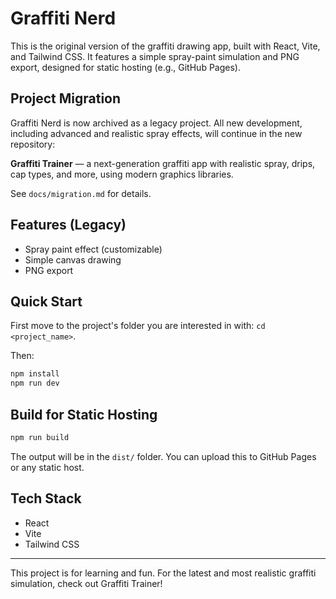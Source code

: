 # Graffiti Nerd

This is the original version of the graffiti drawing app, built with React, Vite, and Tailwind CSS. It features a simple spray-paint simulation and PNG export, designed for static hosting (e.g., GitHub Pages).

## Project Migration

Graffiti Nerd is now archived as a legacy project. All new development, including advanced and realistic spray effects, will continue in the new repository:

**Graffiti Trainer** — a next-generation graffiti app with realistic spray, drips, cap types, and more, using modern graphics libraries.

See `docs/migration.md` for details.

## Features (Legacy)

- Spray paint effect (customizable)
- Simple canvas drawing
- PNG export

## Quick Start

First move to the project's folder you are interested in with: `cd <project_name>`.

Then:

```bash
npm install
npm run dev
```

## Build for Static Hosting

```bash
npm run build
```

The output will be in the `dist/` folder. You can upload this to GitHub Pages or any static host.

## Tech Stack

- React
- Vite
- Tailwind CSS

---

This project is for learning and fun. For the latest and most realistic graffiti simulation, check out Graffiti Trainer!
